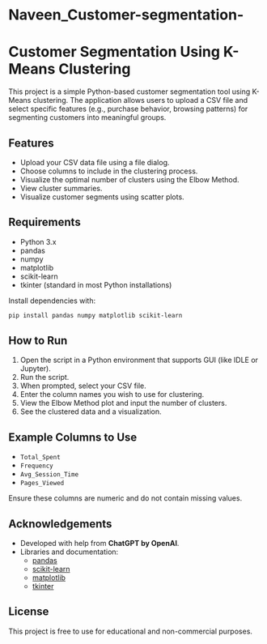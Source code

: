 # Naveen_Customer-segmentation-
# Customer Segmentation Using K-Means Clustering

This project is a simple Python-based customer segmentation tool using K-Means clustering. The application allows users to upload a CSV file and select specific features (e.g., purchase behavior, browsing patterns) for segmenting customers into meaningful groups.

## Features
- Upload your CSV data file using a file dialog.
- Choose columns to include in the clustering process.
- Visualize the optimal number of clusters using the Elbow Method.
- View cluster summaries.
- Visualize customer segments using scatter plots.

## Requirements
- Python 3.x
- pandas
- numpy
- matplotlib
- scikit-learn
- tkinter (standard in most Python installations)

Install dependencies with:
```bash
pip install pandas numpy matplotlib scikit-learn
```

## How to Run
1. Open the script in a Python environment that supports GUI (like IDLE or Jupyter).
2. Run the script.
3. When prompted, select your CSV file.
4. Enter the column names you wish to use for clustering.
5. View the Elbow Method plot and input the number of clusters.
6. See the clustered data and a visualization.

## Example Columns to Use
- `Total_Spent`
- `Frequency`
- `Avg_Session_Time`
- `Pages_Viewed`

Ensure these columns are numeric and do not contain missing values.

## Acknowledgements
- Developed with help from **ChatGPT by OpenAI**.
- Libraries and documentation:
  - [pandas](https://pandas.pydata.org/)
  - [scikit-learn](https://scikit-learn.org/)
  - [matplotlib](https://matplotlib.org/)
  - [tkinter](https://docs.python.org/3/library/tkinter.filedialog.html)

## License
This project is free to use for educational and non-commercial purposes.

